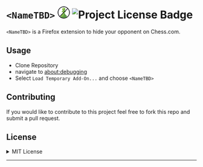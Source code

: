 # `<NameTBD>` <img src="./assets/logo/logo-32.png" alt="drawing"/> ![Project License Badge](https://img.shields.io/badge/license-MIT-brightgreen)

`<NameTBD>` is a Firefox extension to hide your opponent on Chess.com.

## Usage

- Clone Repository
- navigate to [about:debugging](about:debugging#/runtime/this-firefox)
- Select `Load Temporary Add-On...` and choose `<NameTBD>`

## Contributing

If you would like to contribute to this project feel free to fork this repo and submit a pull request.

## License

<details>

<summary>MIT License</summary>

> Copyright (c) [2025] [maxh1231]
>
> **Permission is hereby granted, free of charge, to any person obtaining a copy** > **of this software and associated documentation files (the "Software"), to deal** > **in the Software without restriction, including without limitation the rights** > **to use, copy, modify, merge, publish, distribute, sublicense, and/or sell** > **copies of the Software, and to permit persons to whom the Software is** > **furnished to do so, subject to the following conditions:**
>
> The above copyright notice and this permission notice shall be included in all
> copies or substantial portions of the Software.
>
> THE SOFTWARE IS PROVIDED "AS IS", WITHOUT WARRANTY OF ANY KIND, EXPRESS OR
> IMPLIED, INCLUDING BUT NOT LIMITED TO THE WARRANTIES OF MERCHANTABILITY,
> FITNESS FOR A PARTICULAR PURPOSE AND NONINFRINGEMENT. IN NO EVENT SHALL THE
> AUTHORS OR COPYRIGHT HOLDERS BE LIABLE FOR ANY CLAIM, DAMAGES OR OTHER
> LIABILITY, WHETHER IN AN ACTION OF CONTRACT, TORT OR OTHERWISE, ARISING FROM,
> OUT OF OR IN CONNECTION WITH THE SOFTWARE OR THE USE OR OTHER DEALINGS IN THE
> SOFTWARE.

</details>

---
